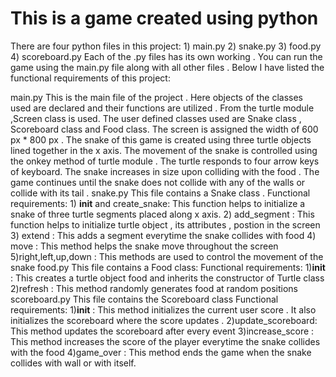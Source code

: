 # This is a game created using python 

There are four python files in this project:
              1) main.py
              2) snake.py
              3) food.py
              4) scoreboard.py
Each of the .py files has its own working . You can run the game using the main.py file along with all other files .
Below I have listed the functional requirements of this project:

main.py
    This is the main file of the project . Here objects of the classes used are declared and their functions are utilized .
    From the turtle module ,Screen class is used. The user defined classes used are Snake class , Scoreboard class and Food class.
    The screen is assigned the width of 600 px * 800 px .
    The snake of this game is created using three turtle objects lined together in the x axis. The movement of the snake is controlled 
    using the onkey method of turtle module . The turtle responds to four arrow keys of keyboard. The snake increases in size upon colliding 
    with the food . The game continues until the snake does not collide with any of the walls or collide with its tail . 
snake.py
    This file contains a Snake class . 
    Functional requirements:
    1) __init__ and create_snake: This function helps to initialize a snake of three turtle segments placed along x axis.
    2) add_segment : This function helps to initialize turtle object , its attributes , postion in the screen
    3) extend : This adds a segment everytime the snake collides with food
    4) move : This method helps the snake move throughout the screen
    5)right,left,up,down : This methods are used to control the movement of the snake
food.py
    This file contains a Food class:
    Functional requirements:
    1)__init__ : This creates a turtle object food and inherits the constructor of Turtle class
    2)refresh : This method randomly generates food at random positions
scoreboard.py
    This file contains the Scoreboard class
    Functional requirements:
    1)__init__ : This method initializes the current user score . It also initializes the scoreboard where the score updates .
    2)update_scoreboard: This method updates the scoreboard after every event
    3)increase_score : This method increases the score of the player everytime the snake collides with the food
    4)game_over : This method ends the game when the snake collides with wall or with itself.
    
   
    
    
    
    
    
